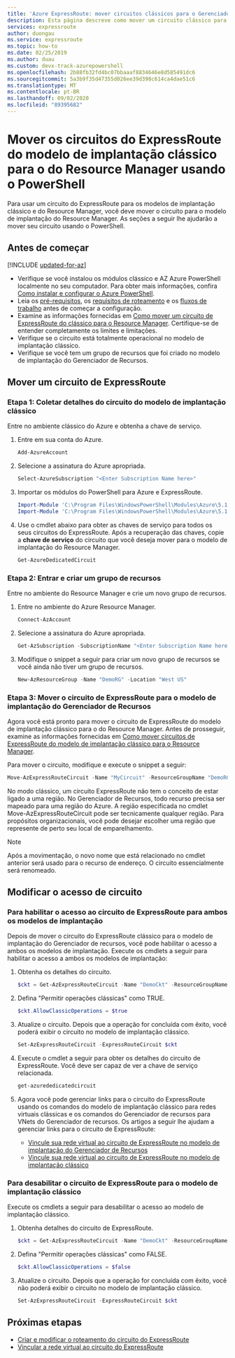 ```yaml
---
title: 'Azure ExpressRoute: mover circuitos clássicos para o Gerenciador de recursos'
description: Esta página descreve como mover um circuito clássico para o modelo de implantação do Resource Manager usando o PowerShell.
services: expressroute
author: duongau
ms.service: expressroute
ms.topic: how-to
ms.date: 02/25/2019
ms.author: duau
ms.custom: devx-track-azurepowershell
ms.openlocfilehash: 2b88fb32fd4bc07bbaaaf8834646e8d585491dc6
ms.sourcegitcommit: 5a3b9f35d47355d026ee39d398c614ca4dae51c6
ms.translationtype: MT
ms.contentlocale: pt-BR
ms.lasthandoff: 09/02/2020
ms.locfileid: "89395682"
---
```

# <a name="move-expressroute-circuits-from-classic-to-resource-manager-deployment-model-using-powershell"></a>Mover os circuitos do ExpressRoute do modelo de implantação clássico para o do Resource Manager usando o PowerShell

Para usar um circuito do ExpressRoute para os modelos de implantação clássico e do Resource Manager, você deve mover o circuito para o modelo de implantação do Resource Manager. As seções a seguir lhe ajudarão a mover seu circuito usando o PowerShell.

## <a name="before-you-begin"></a>Antes de começar

[!INCLUDE [updated-for-az](../../includes/hybrid-az-ps.md)]

* Verifique se você instalou os módulos clássico e AZ Azure PowerShell localmente no seu computador. Para obter mais informações, confira [Como instalar e configurar o Azure PowerShell](/powershell/azure/).
* Leia os [pré-requisitos](expressroute-prerequisites.md), os [requisitos de roteamento](expressroute-routing.md) e os [fluxos de trabalho](expressroute-workflows.md) antes de começar a configuração.
* Examine as informações fornecidas em [Como mover um circuito de ExpressRoute do clássico para o Resource Manager](expressroute-move.md). Certifique-se de entender completamente os limites e limitações.
* Verifique se o circuito está totalmente operacional no modelo de implantação clássico.
* Verifique se você tem um grupo de recursos que foi criado no modelo de implantação do Gerenciador de Recursos.

## <a name="move-an-expressroute-circuit"></a>Mover um circuito de ExpressRoute

### <a name="step-1-gather-circuit-details-from-the-classic-deployment-model"></a>Etapa 1: Coletar detalhes do circuito do modelo de implantação clássico

Entre no ambiente clássico do Azure e obtenha a chave de serviço.

1. Entre em sua conta do Azure.

   ```powershell
   Add-AzureAccount
   ```

2. Selecione a assinatura do Azure apropriada.

   ```powershell
   Select-AzureSubscription "<Enter Subscription Name here>"
   ```

3. Importar os módulos do PowerShell para Azure e ExpressRoute.

   ```powershell
   Import-Module 'C:\Program Files\WindowsPowerShell\Modules\Azure\5.1.1\Azure\Azure.psd1'
   Import-Module 'C:\Program Files\WindowsPowerShell\Modules\Azure\5.1.1\ExpressRoute\ExpressRoute.psd1'
   ```

4. Use o cmdlet abaixo para obter as chaves de serviço para todos os seus circuitos do ExpressRoute. Após a recuperação das chaves, copie a **chave de serviço** do circuito que você deseja mover para o modelo de implantação do Resource Manager.

   ```powershell
   Get-AzureDedicatedCircuit
   ```

### <a name="step-2-sign-in-and-create-a-resource-group"></a>Etapa 2: Entrar e criar um grupo de recursos

Entre no ambiente do Resource Manager e crie um novo grupo de recursos.

1. Entre no ambiente do Azure Resource Manager.

   ```powershell
   Connect-AzAccount
   ```

2. Selecione a assinatura do Azure apropriada.

   ```powershell
   Get-AzSubscription -SubscriptionName "<Enter Subscription Name here>" | Select-AzSubscription
   ```

3. Modifique o snippet a seguir para criar um novo grupo de recursos se você ainda não tiver um grupo de recursos.

   ```powershell
   New-AzResourceGroup -Name "DemoRG" -Location "West US"
   ```

### <a name="step-3-move-the-expressroute-circuit-to-the-resource-manager-deployment-model"></a>Etapa 3: Mover o circuito de ExpressRoute para o modelo de implantação do Gerenciador de Recursos

Agora você está pronto para mover o circuito de ExpressRoute do modelo de implantação clássico para o do Resource Manager. Antes de prosseguir, examine as informações fornecidas em [Como mover circuitos de ExpressRoute do modelo de implantação clássico para o Resource Manager](expressroute-move.md).

Para mover o circuito, modifique e execute o snippet a seguir:

```powershell
Move-AzExpressRouteCircuit -Name "MyCircuit" -ResourceGroupName "DemoRG" -Location "West US" -ServiceKey "<Service-key>"
```

No modo clássico, um circuito ExpressRoute não tem o conceito de estar ligado a uma região. No Gerenciador de Recursos, todo recurso precisa ser mapeado para uma região do Azure. A região especificada no cmdlet Move-AzExpressRouteCircuit pode ser tecnicamente qualquer região. Para propósitos organizacionais, você pode desejar escolher uma região que represente de perto seu local de emparelhamento.

> [!NOTE]
> Após a movimentação, o novo nome que está relacionado no cmdlet anterior será usado para o recurso de endereço. O circuito essencialmente será renomeado.
> 

## <a name="modify-circuit-access"></a>Modificar o acesso de circuito

### <a name="to-enable-expressroute-circuit-access-for-both-deployment-models"></a>Para habilitar o acesso ao circuito de ExpressRoute para ambos os modelos de implantação

Depois de mover o circuito do ExpressRoute clássico para o modelo de implantação do Gerenciador de recursos, você pode habilitar o acesso a ambos os modelos de implantação. Execute os cmdlets a seguir para habilitar o acesso a ambos os modelos de implantação:

1. Obtenha os detalhes do circuito.

   ```powershell
   $ckt = Get-AzExpressRouteCircuit -Name "DemoCkt" -ResourceGroupName "DemoRG"
   ```

2. Defina "Permitir operações clássicas" como TRUE.

   ```powershell
   $ckt.AllowClassicOperations = $true
   ```

3. Atualize o circuito. Depois que a operação for concluída com êxito, você poderá exibir o circuito no modelo de implantação clássico.

   ```powershell
   Set-AzExpressRouteCircuit -ExpressRouteCircuit $ckt
   ```

4. Execute o cmdlet a seguir para obter os detalhes do circuito de ExpressRoute. Você deve ser capaz de ver a chave de serviço relacionada.

   ```powershell
   get-azurededicatedcircuit
   ```

5. Agora você pode gerenciar links para o circuito do ExpressRoute usando os comandos do modelo de implantação clássico para redes virtuais clássicas e os comandos do Gerenciador de recursos para VNets do Gerenciador de recursos. Os artigos a seguir lhe ajudam a gerenciar links para o circuito de ExpressRoute:

    * [Vincule sua rede virtual ao circuito de ExpressRoute no modelo de implantação do Gerenciador de Recursos](expressroute-howto-linkvnet-arm.md)
    * [Vincule sua rede virtual ao circuito de ExpressRoute no modelo de implantação clássico](expressroute-howto-linkvnet-classic.md)

### <a name="to-disable-expressroute-circuit-access-to-the-classic-deployment-model"></a>Para desabilitar o circuito de ExpressRoute para o modelo de implantação clássico

Execute os cmdlets a seguir para desabilitar o acesso ao modelo de implantação clássico.

1. Obtenha detalhes do circuito de ExpressRoute.

   ```powershell
   $ckt = Get-AzExpressRouteCircuit -Name "DemoCkt" -ResourceGroupName "DemoRG"
   ```

2. Defina "Permitir operações clássicas" como FALSE.

   ```powershell
   $ckt.AllowClassicOperations = $false
   ```

3. Atualize o circuito. Depois que a operação for concluída com êxito, você não poderá exibir o circuito no modelo de implantação clássico.

   ```powershell
   Set-AzExpressRouteCircuit -ExpressRouteCircuit $ckt
   ```

## <a name="next-steps"></a>Próximas etapas

* [Criar e modificar o roteamento do circuito do ExpressRoute](expressroute-howto-routing-arm.md)
* [Vincular a rede virtual ao circuito do ExpressRoute](expressroute-howto-linkvnet-arm.md)
